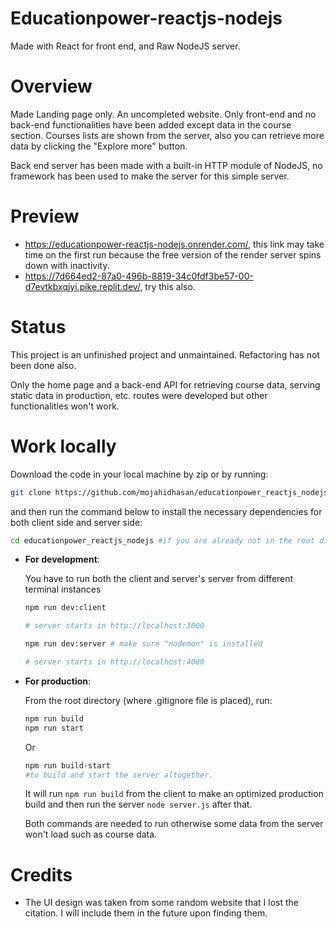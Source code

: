 # Educationpower-reactjs-nodejs

Made with React for front end, and Raw NodeJS server.

# Overview

Made Landing page only. An uncompleted website. Only front-end and no back-end functionalities have been added except data in the course section. Courses lists are shown from the server, also you can retrieve more data by clicking the "Explore more" button.

Back end server has been made with a built-in HTTP module of NodeJS, no framework has been used to make the server for this simple server.

# Preview
- https://educationpower-reactjs-nodejs.onrender.com/, this link may take time on the first run because the free version of the render server spins down with inactivity.
- https://7d664ed2-87a0-496b-8819-34c0fdf3be57-00-d7evtkbxqjyi.pike.replit.dev/, try this also.

# Status

This project is an unfinished project and unmaintained. Refactoring has not been done also.

Only the home page and a back-end API for retrieving course data, serving static data in production, etc. routes were developed but other functionalities won't work.

# Work locally

Download the code in your local machine by zip or by running:

```bash
git clone https://github.com/mojahidhasan/educationpower_reactjs_nodejs.git
```

and then run the command below to install the necessary dependencies for both client side and server side:

```bash
cd educationpower_reactjs_nodejs #if you are already not in the root directory
```

- **For development**:

  You have to run both the client and server's server from different terminal instances

  ```bash
  npm run dev:client

  # server starts in http://localhost:3000
  ```

  ```bash
  npm run dev:server # make sure "nodemon" is installed

  # server starts in http://localhost:4000
  ```

- **For production**:

  From the root directory (where .gitignore file is placed), run:

  ```bash
  npm run build
  npm run start
  ```
  Or
  ```bash
  npm run build-start
  #to build and start the server altogether.
  ```

  It will run `npm run build` from the client to make an optimized production build and then run the server `node server.js` after that.

  Both commands are needed to run otherwise some data from the server won't load such as course data.

# Credits

- The UI design was taken from some random website that I lost the citation. I will include them in the future upon finding them.
